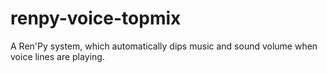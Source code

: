 # renpy-voice-topmix
A Ren'Py system, which automatically dips music and sound volume when voice lines are playing.
